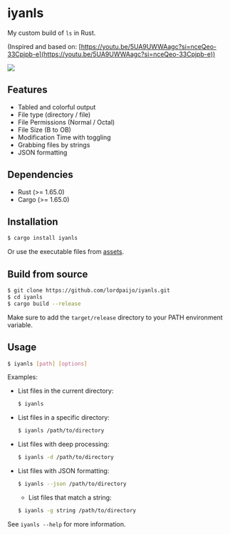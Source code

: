 # iyanls
My custom build of `ls` in Rust.

(Inspired and based on: [https://youtu.be/5UA9UWWAagc?si=nceQeo-33Cpjpb-e](https://youtu.be/5UA9UWWAagc?si=nceQeo-33Cpjpb-e))

![](https://github.com/lordpaijo/iyanls/blob/main/Screenshot_20250616_204013.png)

## Features
- Tabled and colorful output
- File type (directory / file)
- File Permissions (Normal / Octal)
- File Size (B to OB)
- Modification Time with toggling
- Grabbing files by strings
- JSON formatting

## Dependencies
- Rust (>= 1.65.0)
- Cargo (>= 1.65.0)

## Installation
```sh
$ cargo install iyanls
```

Or use the executable files from [assets](https://github.com/lordpaijo/iyanls/releases).

## Build from source
```sh
$ git clone https://github.com/lordpaijo/iyanls.git
$ cd iyanls
$ cargo build --release
```

Make sure to add the `target/release` directory to your PATH environment variable.

## Usage
```sh
$ iyanls [path] [options]
```

Examples:
- List files in the current directory:
  ```sh
  $ iyanls
  ```
- List files in a specific directory:
  ```sh
  $ iyanls /path/to/directory
  ```
- List files with deep processing:
  ```sh
  $ iyanls -d /path/to/directory
  ```
- List files with JSON formatting:
  ```sh
  $ iyanls --json /path/to/directory
  ```
    - List files that match a string:
  ```sh
  $ iyanls -g string /path/to/directory
  ```

See `iyanls --help` for more information.
